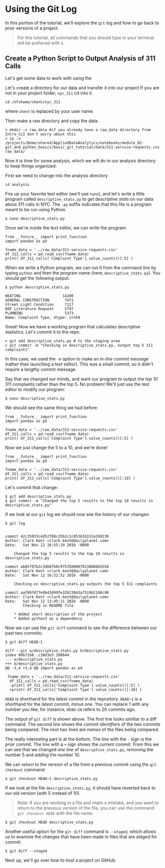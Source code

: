 # Using the Git Log

In this portion of the tutorial, we'll explore the `git` log and how to go
back to prior versions of a project.

> For this tutorial, all commands that you should type in your terminal will be
> prefaced with `$`.

## Create a Python Script to Output Analysis of 311 Calls


Let's get some data to work with using the


Let's create a directory for our data and transfer it into our project
If you are not in your project folder, `nyc_311` cd into it.

```
cd /nfshome/ckent/nyc_311
```
where `ckent` is replaced by your user name.

Then make a raw directory and copy the data.
```
> mkdir -v raw_data #if you already have a raw_data directory from Intro_CLI don't worry about this
> cp -v /projects/Demo/shared/AppliedDataAnalytics/notebooks/module_02-git_and_python_basics/basic_git_tutorial/data/311-service-requests.csv raw_data/

```

Now it is time for some analysis, which we will do in our analysis directory to keep
things organized.

First we need to change into the analysis directory
```
cd analysis
```


Fire up your favorite text editor (we'll use `nano`), and let's write a little
program called `descriptive_stats.py` to get *descriptive stats* on our data about
311 calls in NYC. The `.py` suffix indicates that this file is a program meant
to be run using Python.

```
$ nano descriptive_stats.py
```

Once we're inside the text editor, we can write the program:

```
from __future__ import print_function
import pandas as pd

fname_data = '../raw_data/311-service-requests.csv'
df_311_calls = pd.read_csv(fname_data)
print( df_311_calls['Complaint Type'].value_counts()[:5] )
```

When we write a Python program, we can run it from the command line by
typing `python` and then the program name (here, `descriptive_stats.py`).
You should get the following output:
```
$ python descriptive_stats.py

HEATING                   14200
GENERAL CONSTRUCTION       7471
Street Light Condition     7117
DOF Literature Request     5797
PLUMBING                   5373
Name: Complaint Type, dtype: int64
```
Great! Now we have a working program that calculates descriptive
statistics. Let's commit it to the repo:
```
> git add descriptive_stats.py # to the staging area
> git commit -m "Checking in descriptive_stats.py, output top 5 311 complaints"
```
In this case, we used the `-m` option to make an *in-line commit message* (rather
than launching a text editor). This was a small commit, so it didn't require a
lengthy commit message.

Say that we changed our minds, and want our program to output the *top 10* 311
complaints rather than the top 5. No problem! We'll just use the text editor
to modify our program:

```
$ nano descriptive_stats.py
```
We should see the same thing we had before:
```
from __future__ import print_function
import pandas as pd

fname_data = '../raw_data/311-service-requests.csv'
df_311_calls = pd.read_csv(fname_data)
print( df_311_calls['Complaint Type'].value_counts()[:5] )
```
Now we just change the 5 to a 10, and we're done!
```
from __future__ import print_function
import pandas as pd

fname_data = '../raw_data/311-service-requests.csv'
df_311_calls = pd.read_csv(fname_data)
print( df_311_calls['Complaint Type'].value_counts()[:10] )
```
Let's commit that change:
```
$ git add descriptive_stats.py
$ git commit -m "Changed the top 5 results to the top 10 results in descriptive_stats.py"
```
If we look at our `git` log we should now see the history of our changes:
```
$ git log


commit 42c35933c4d52708c2562c1c05361b152a2b9230
Author: Clark Kent <clark.kent@dailyplanet.com>
Date:   Sat Nov 12 16:55:29 2016 -0600

    Changed the top 5 results to the top 10 results in descriptive_stats.py

commit ab85797b2c3d68fb0c97535080079138888b5556
Author: Clark Kent <clark.kent@dailyplanet.com>
Date:   Sat Nov 12 16:52:52 2016 -0600

    Checking-in descriptive_stats.py outputs the top 5 311 complaints

commit aaf89fd77e9b43d99fe32823843a7519b2108c90
Author: Clark Kent <clark.kent@dailyplanet.com>
Date:   Sat Nov 12 13:45:11 2016 -0600
        Checking in README file

    * Added short description of the project
    * Added python3 as a dependency
```
Now we can use the `git diff` command to see the difference between our past
two commits:
```
$ git diff HEAD~1

diff --git a/descriptive_stats.py b/descriptive_stats.py
index 09b7168..c38d3e3 100644
--- a/descriptive_stats.py
+++ b/descriptive_stats.py
@@ -3,4 +3,4 @@ import pandas as pd

 fname_data = '../raw_data/311-service-requests.csv'
  df_311_calls = pd.read_csv(fname_data)
  -print( df_311_calls['Complaint Type'].value_counts()[:5] )
  +print( df_311_calls['Complaint Type'].value_counts()[:10] )
```
`HEAD` is shorthand for the *latest commit* in the repository. `HEAD~1` is
a shorthand for the latest commit, *minus one*. You can replace 1 with any
number you like; for instance, `HEAD~20` refers to 20 commits ago.

The output of `git diff` is shown above. The first line looks similiar
to a diff command. The second line shows the *commit identifiers* of the two
commits being compared. The next two lines are *names* of the files being
compared.

The really interesting part is at the bottom. The line with the `-` sign is
the *prior* commit. The line with a `+` sign shows the current commit. From this we
can see that we changed *one line* of `descriptive_stats.py`, *removing* the
number 5 and *adding* the number 10.

We can *return* to the version of a file from a previous commit using the
`git checkout` command:
```
$ git checkout HEAD~1 descriptive_stats.py
```
If we look at the file `descriptive_stats.py`, it should have reverted
back to our old version (with 5 instead of 10).

> Note: If you are working in a file and make a mistake, and you want to
> return to the previous version of the file, you can use the command
> `git checkout HEAD` with the file name.

```
$ git checkout HEAD descriptive_stats.py
```

Another useful option for the `git diff` command is `--staged`, which allows
us to examine the changes that have been made in files that are *staged*
for commit:
```
$ git diff --staged
```

Next up, we'll go over how to host a project on GitHub.
